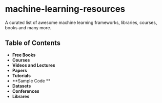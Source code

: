 # machine-learning-resources
A curated list of awesome machine learning frameworks, libraries, courses, books and many more.

## Table of Contents
* **Free Books**
* **Courses**
* **Videos and Lectures**
* **Papers**
* **Tutorials**
* **Sample Code **
* **Datasets**
* **Conferences**
* **Librares**
